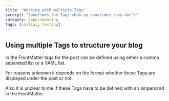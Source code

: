 ```yaml
---
title: "Working with multiple Tags"
excerpt: "Sometimes the Tags show up sometimes they don't"
category: Experimenting
tags: [initial, testing]
---
```


<h2>Using multiple Tags to structure your blog</h2>
In the FrontMatter tags for the post can be defined using either a
comma separeted list or a YAML list. 

For reasons unknown it depends on the format whether these Tags are displayed
under the post or not.

Also it is unclear to me if these Tags have to be defined with an ampersand 
in the FrontMatter 
